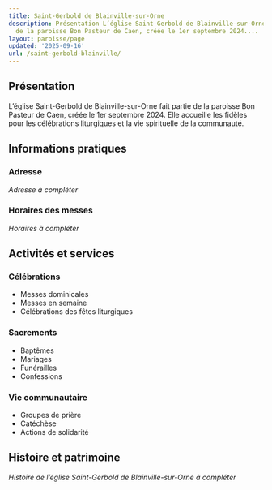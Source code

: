 ```yaml
---
title: Saint-Gerbold de Blainville-sur-Orne
description: Présentation L’église Saint-Gerbold de Blainville-sur-Orne fait partie
  de la paroisse Bon Pasteur de Caen, créée le 1er septembre 2024....
layout: paroisse/page
updated: '2025-09-16'
url: /saint-gerbold-blainville/
---
```


## Présentation

L’église Saint-Gerbold de Blainville-sur-Orne fait partie de la paroisse Bon Pasteur de Caen, créée le 1er septembre 2024. Elle accueille les fidèles pour les célébrations liturgiques et la vie spirituelle de la communauté.

## Informations pratiques

### Adresse

_Adresse à compléter_

### Horaires des messes

_Horaires à compléter_

## Activités et services

### Célébrations

  * Messes dominicales
  * Messes en semaine
  * Célébrations des fêtes liturgiques

### Sacrements

  * Baptêmes
  * Mariages
  * Funérailles
  * Confessions

### Vie communautaire

  * Groupes de prière
  * Catéchèse
  * Actions de solidarité

## Histoire et patrimoine

_Histoire de l’église Saint-Gerbold de Blainville-sur-Orne à compléter_
